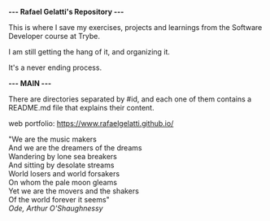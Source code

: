 <strong>--- Rafael Gelatti's Repository ---</strong>

This is where I save my exercises, projects and learnings from the Software Developer course at Trybe.

I am still getting the hang of it, and organizing it.

It's a never ending process.

<strong>--- MAIN ---</strong>

There are directories separated by #id, and each one of them contains a README.md file that explains their content.

web portfolio: https://www.rafaelgelatti.github.io/

"We are the music makers<br>
And we are the dreamers of the dreams<br>
Wandering by lone sea breakers<br>
And sitting by desolate streams<br>
World losers and world forsakers<br>
On whom the pale moon gleams<br>
Yet we are the movers and the shakers<br>
Of the world forever it seems"<br>
<em>Ode, Arthur O'Shaughnessy</em>